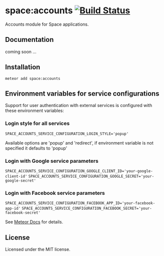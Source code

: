 # space:accounts [![Build Status](https://travis-ci.org/meteor-space/accounts.svg)](https://travis-ci.org/meteor-space/accounts)
Accounts module for Space applications.

## Documentation
coming soon …

## Installation
`meteor add space:accounts`

## Environment variables for service configurations

Support for user authentication with external services is configured with these environment variables:

### Login style for all services
`SPACE_ACCOUNTS_SERVICE_CONFIGURATION_LOGIN_STYLE='popup'`

Available options are 'popup' and 'redirect', if environment variable is not specified it defaults to 'popup'

### Login with Google service parameters
`SPACE_ACCOUNTS_SERVICE_CONFIGURATION_GOOGLE_CLIENT_ID='your-google-client-id'`
`SPACE_ACCOUNTS_SERVICE_CONFIGURATION_GOOGLE_SECRET='your-google-secret'`

### Login with Facebook service parameters
`SPACE_ACCOUNTS_SERVICE_CONFIGURATION_FACEBOOK_APP_ID='your-facebook-app-id'`
`SPACE_ACCOUNTS_SERVICE_CONFIGURATION_FACEBOOK_SECRET='your-facebook-secret'`

See [Meteor Docs](http://docs.meteor.com/#/full/meteor_loginwithexternalservice) for details.

## License
Licensed under the MIT license.